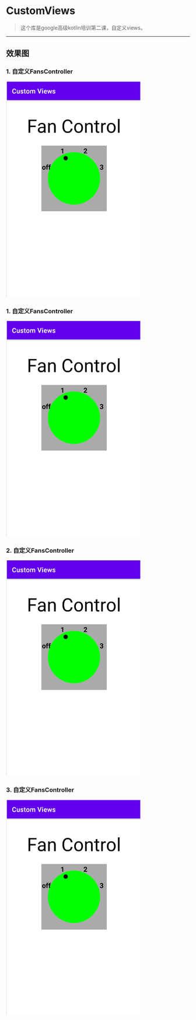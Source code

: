 # CustomViews
> 这个库是google高级kotlin培训第二课，自定义views。

-----
## 效果图
### 1. 自定义FansController
!["asdas"](./screenshots/one.jpg "效果图")
### 1. 自定义FansController
!["asdas"](./screenshots/one.jpg "效果图")
### 2. 自定义FansController
!["asdas"](./screenshots/one.jpg "效果图")
### 3. 自定义FansController
!["asdas"](./screenshots/one.jpg "效果图")
